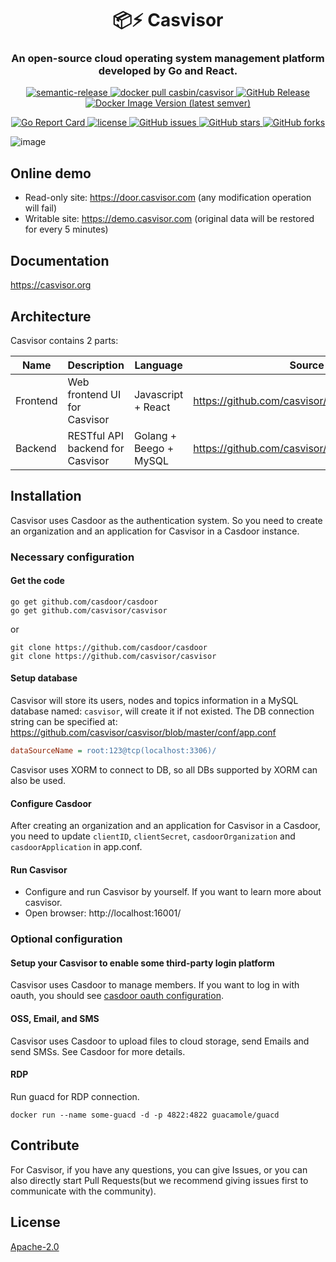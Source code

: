 <h1 align="center" style="border-bottom: none;">📦⚡️ Casvisor</h1>
<h3 align="center">An open-source cloud operating system management platform developed by Go and React.</h3>
<p align="center">
  <a href="#badge">
    <img alt="semantic-release" src="https://img.shields.io/badge/%20%20%F0%9F%93%A6%F0%9F%9A%80-semantic--release-e10079.svg">
  </a>
  <a href="https://hub.docker.com/r/casbin/casvisor">
    <img alt="docker pull casbin/casvisor" src="https://img.shields.io/docker/pulls/casbin/casvisor.svg">
  </a>
  <a href="https://github.com/casvisor/casvisor/releases/latest">
    <img alt="GitHub Release" src="https://img.shields.io/github/v/release/casvisor/casvisor.svg">
  </a>
  <a href="https://hub.docker.com/r/casbin/casvisor">
    <img alt="Docker Image Version (latest semver)" src="https://img.shields.io/badge/Docker%20Hub-latest-brightgreen">
  </a>
</p>

<p align="center">
  <a href="https://goreportcard.com/report/github.com/casvisor/casvisor">
    <img alt="Go Report Card" src="https://goreportcard.com/badge/github.com/casvisor/casvisor?style=flat-square">
  </a>
  <a href="https://github.com/casvisor/casvisor/blob/master/LICENSE">
    <img src="https://img.shields.io/github/license/casvisor/casvisor?style=flat-square" alt="license">
  </a>
  <a href="https://github.com/casvisor/casvisor/issues">
    <img alt="GitHub issues" src="https://img.shields.io/github/issues/casvisor/casvisor?style=flat-square">
  </a>
  <a href="#">
    <img alt="GitHub stars" src="https://img.shields.io/github/stars/casvisor/casvisor?style=flat-square">
  </a>
  <a href="https://github.com/casvisor/casvisor/network">
    <img alt="GitHub forks" src="https://img.shields.io/github/forks/casvisor/casvisor?style=flat-square">
  </a>
</p>

![image](https://github.com/casvisor/casvisor/assets/3787410/c71e9a09-38be-4f76-99a8-595aa859ee58)

## Online demo

- Read-only site: https://door.casvisor.com (any modification operation will fail)
- Writable site: https://demo.casvisor.com (original data will be restored for every 5 minutes)

## Documentation

https://casvisor.org

## Architecture

Casvisor contains 2 parts:

| Name     | Description                      | Language               | Source code                                          |
|----------|----------------------------------|------------------------|------------------------------------------------------|
| Frontend | Web frontend UI for Casvisor     | Javascript + React     | https://github.com/casvisor/casvisor/tree/master/web |
| Backend  | RESTful API backend for Casvisor | Golang + Beego + MySQL | https://github.com/casvisor/casvisor                 |

## Installation

Casvisor uses Casdoor as the authentication system. So you need to create an organization and an application for Casvisor in a Casdoor instance.

### Necessary configuration

#### Get the code

```shell
go get github.com/casdoor/casdoor
go get github.com/casvisor/casvisor
```

or

```shell
git clone https://github.com/casdoor/casdoor
git clone https://github.com/casvisor/casvisor
```

#### Setup database

Casvisor will store its users, nodes and topics information in a MySQL database named: `casvisor`, will create it if not existed. The DB connection string can be specified at: https://github.com/casvisor/casvisor/blob/master/conf/app.conf

```ini
dataSourceName = root:123@tcp(localhost:3306)/
```

Casvisor uses XORM to connect to DB, so all DBs supported by XORM can also be used.

#### Configure Casdoor

After creating an organization and an application for Casvisor in a Casdoor, you need to update `clientID`, `clientSecret`, `casdoorOrganization` and `casdoorApplication` in app.conf.

#### Run Casvisor

- Configure and run Casvisor by yourself. If you want to learn more about casvisor.
- Open browser: http://localhost:16001/

### Optional configuration

#### Setup your Casvisor to enable some third-party login platform

  Casvisor uses Casdoor to manage members. If you want to log in with oauth, you should see [casdoor oauth configuration](https://casdoor.org/docs/provider/oauth/overview).

#### OSS, Email, and SMS

  Casvisor uses Casdoor to upload files to cloud storage, send Emails and send SMSs. See Casdoor for more details.

#### RDP

Run guacd for RDP connection.

```shell
docker run --name some-guacd -d -p 4822:4822 guacamole/guacd
```

## Contribute

For Casvisor, if you have any questions, you can give Issues, or you can also directly start Pull Requests(but we recommend giving issues first to communicate with the community).

## License

[Apache-2.0](LICENSE)
